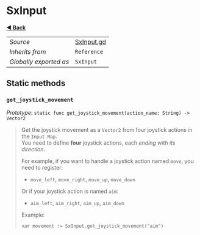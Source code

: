 # SxInput

**[◀️ Back](../readme.md)**

|    |     |
|----|-----|
|*Source*|[SxInput.gd](../../extensions/SxInput.gd)|
|*Inherits from*|`Reference`|
|*Globally exported as*|`SxInput`|

## Static methods

### `get_joystick_movement`

*Prototype*: `static func get_joystick_movement(action_name: String) -> Vector2`

> Get the joystick movement as a `Vector2` from four joystick actions in the `Input Map`.  
> You need to define **four** joystick actions, each _ending with its direction_.  
>   
> For example, if you want to handle a joystick action named `move`, you need to register:  
> - `move_left`, `move_right`, `move_up`, `move_down`  
>   
> Or if your joystick action is named `aim`:  
> - `aim_left`, `aim_right`, `aim_up`, `aim_down`  
>   
> Example:  
> ```gdscript  
> var movement := SxInput.get_joystick_movement("aim")  
> ```  
